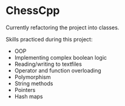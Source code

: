 # ChessCpp


Currently refactoring the project into classes.

Skills practiced during this project:
- OOP
- Implementing complex boolean logic
- Reading/writing to textfiles
- Operator and function overloading
- Polymorphism
- String methods
- Pointers
- Hash maps



